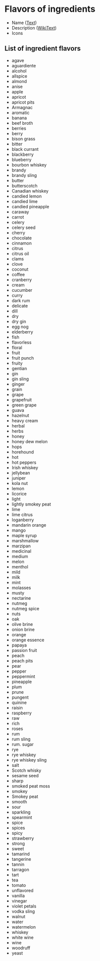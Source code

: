 # Flavors of ingredients #
  * Name ([Text](Text.md))
  * Description ([WikiText](WikiText.md))
  * Icons

## List of ingredient flavors ##
  * agave
  * aguardiente
  * alcohol
  * allspice
  * almond
  * anise
  * apple
  * apricot
  * apricot pits
  * Armagnac
  * aromatic
  * banana
  * beef broth
  * berries
  * berry
  * bison grass
  * bitter
  * black currant
  * blackberry
  * blueberry
  * bourbon whiskey
  * brandy
  * brandy sling
  * butter
  * butterscotch
  * Canadian whiskey
  * candied lemon
  * candied lime
  * candied pineapple
  * caraway
  * carrot
  * celery
  * celery seed
  * cherry
  * chocolate
  * cinnamon
  * citrus
  * citrus oil
  * clams
  * clove
  * coconut
  * coffee
  * cranberry
  * cream
  * cucumber
  * curry
  * dark rum
  * delicate
  * dill
  * dry
  * dry gin
  * egg nog
  * elderberry
  * fish
  * flavorless
  * floral
  * fruit
  * fruit punch
  * fruity
  * gentian
  * gin
  * gin sling
  * ginger
  * grain
  * grape
  * grapefruit
  * green grape
  * guava
  * hazelnut
  * heavy cream
  * herbal
  * herbs
  * honey
  * honey dew melon
  * hops
  * horehound
  * hot
  * hot peppers
  * Irish whiskey
  * jellybean
  * juniper
  * kola nut
  * lemon
  * licorice
  * light
  * lightly smokey peat
  * lime
  * lime citrus
  * loganberry
  * mandarin orange
  * mango
  * maple syrup
  * marshmallow
  * marzipan
  * medicinal
  * medium
  * melon
  * menthol
  * mild
  * milk
  * mint
  * molasses
  * musty
  * nectarine
  * nutmeg
  * nutmeg spice
  * nuts
  * oak
  * olive brine
  * onion brine
  * orange
  * orange essence
  * papaya
  * passion fruit
  * peach
  * peach pits
  * pear
  * pepper
  * peppermint
  * pineapple
  * plum
  * prune
  * pungent
  * quinine
  * raisin
  * raspberry
  * raw
  * rich
  * roses
  * rum
  * rum sling
  * rum. sugar
  * rye
  * rye whiskey
  * rye whiskey sling
  * salt
  * Scotch whisky
  * sesame seed
  * sharp
  * smoked peat moss
  * smokey
  * Smokey peat
  * smooth
  * sour
  * sparkling
  * spearmint
  * spice
  * spices
  * spicy
  * strawberry
  * strong
  * sweet
  * tamarind
  * tangerine
  * tannin
  * tarragon
  * tart
  * tea
  * tomato
  * unflavored
  * vanilla
  * vinegar
  * violet petals
  * vodka sling
  * walnut
  * water
  * watermelon
  * whiskey
  * white wine
  * wine
  * woodruff
  * yeast